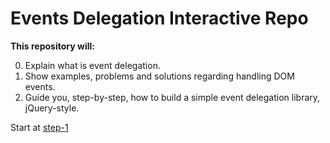 # Events Delegation Interactive Repo

**This repository will:**

0. Explain what is event delegation.
0. Show examples, problems and solutions regarding handling
   DOM events.
0. Guide you, step-by-step, how to build a simple event delegation library,
   jQuery-style.

Start at [step-1](./step-1)
